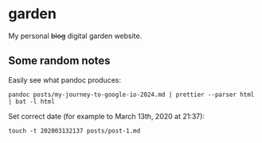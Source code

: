 # garden

My personal ~~blog~~ digital garden website.

## Some random notes

Easily see what pandoc produces:

```console
pandoc posts/my-journey-to-google-io-2024.md | prettier --parser html | bat -l html
```

Set correct date (for example to March 13th, 2020 at 21:37):

```console
touch -t 202003132137 posts/post-1.md
```
